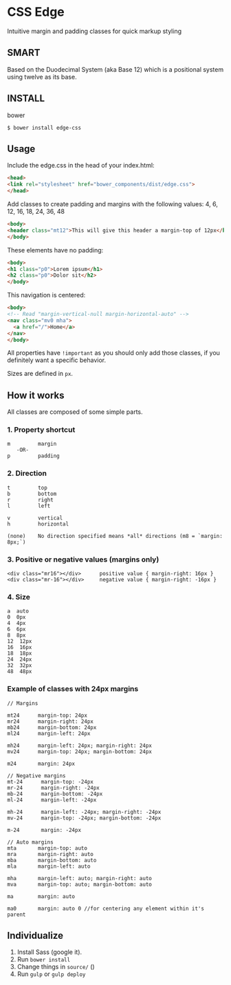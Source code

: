 # CSS Edge
Intuitive margin and padding classes for quick markup styling

## SMART
Based on the Duodecimal System (aka Base 12) which is a positional system using twelve as its base.

## INSTALL
bower
```shell
$ bower install edge-css
```

## Usage
Include the edge.css in the head of your index.html:

```html
<head>
<link rel="stylesheet" href="bower_components/dist/edge.css">
</head>
```

Add classes to create padding and margins with the following values: 4, 6, 12, 16, 18, 24, 36, 48



```html
<body>
<header class="mt12">This will give this header a margin-top of 12px</header>
</body>
```

These elements have no padding:
```html
<body>
<h1 class="p0">Lorem ipsum</h1>
<h2 class="p0">Dolor sit</h2>
</body>
```

This navigation is centered:
```html
<body>
<!-- Read "margin-vertical-null margin-horizontal-auto" -->
<nav class="mv0 mha">
  <a href="/">Home</a>
</nav>
</body>
```

All properties have `!important` as you should only add those classes, if you definitely want a specific behavior.

Sizes are defined in `px`.

## How it works
All classes are composed of some simple parts.

### 1. Property shortcut
```
m         margin
   -OR-
p         padding
```


### 2. Direction
```
t         top
b         bottom
r         right
l         left

v         vertical
h         horizontal

(none)    No direction specified means *all* directions (m8 = `margin: 8px;`)

```

### 3. Positive or negative values (margins only)
```
<div class="mr16"></div>      positive value { margin-right: 16px }
<div class="mr-16"></div>     negative value { margin-right: -16px }
```

### 4. Size
```
a  auto
0  0px             
4  4px 
6  6px 
8  8px 
12  12px
16  16px
18  18px
24  24px
32  32px
48  48px
```

### Example of classes with 24px margins

```
// Margins

mt24      margin-top: 24px
mr24      margin-right: 24px
mb24      margin-bottom: 24px
ml24      margin-left: 24px

mh24      margin-left: 24px; margin-right: 24px
mv24      margin-top: 24px; margin-bottom: 24px

m24       margin: 24px

// Negative margins
mt-24      margin-top: -24px
mr-24      margin-right: -24px
mb-24      margin-bottom: -24px
ml-24      margin-left: -24px

mh-24      margin-left: -24px; margin-right: -24px
mv-24      margin-top: -24px; margin-bottom: -24px

m-24       margin: -24px

// Auto margins
mta       margin-top: auto
mra       margin-right: auto
mba       margin-bottom: auto
mla       margin-left: auto

mha       margin-left: auto; margin-right: auto
mva       margin-top: auto; margin-bottom: auto

ma        margin: auto

ma0       margin: auto 0 //for centering any element within it's parent

```

## Individualize
1. Install Sass (google it).
2. Run `bower install`
3. Change things in `source/` ()
4. Run `gulp` or `gulp deploy`

